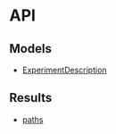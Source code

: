 # API

## Models
- [ExperimentDescription](./models/ExperimentDescription.md)

## Results
- [paths](./results/paths.md)
